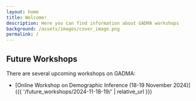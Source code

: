 ```yaml
---
layout: home
title: Welcome!
description: Here you can find information about GADMA workshops
background: /assets/images/cover_image.png
permalink: /
---
```



## Future Workshops

There are several upcoming workshops on GADMA:

- [Online Workshop on Demographic Inference (18-19 November 2024)]({{ '/future_workshops/2024-11-18-19/' | relative_url }})

